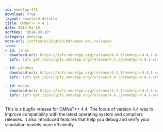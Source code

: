 ```yaml
---
id: omnetpp-441
download: true
layout: download-details
title: OMNeT++ 4.4.1
date: 2014-03-10
sortkey: "2014-03-10"
category: omnetpp
more-url: /software/2014/03/09/omnet-441-released
tabs:
- id: linux
  download-url: https://ipfs.omnetpp.org/release/4.4.1/omnetpp-4.4.1-src.tgz
  ipfs: ipfs get /ipns/ipfs.omnetpp.org/release/4.4.1/omnetpp-4.4.1-src.tgz

- id: windows
  download-url: https://ipfs.omnetpp.org/release/4.4.1/omnetpp-4.4.1-src-windows.zip
  ipfs: ipfs get /ipns/ipfs.omnetpp.org/release/4.4.1/omnetpp-4.4.1-src-windows.zip

- id: macos
  download-url: https://ipfs.omnetpp.org/release/4.4.1/omnetpp-4.4.1-src.tgz
  ipfs: ipfs get /ipns/ipfs.omnetpp.org/release/4.4.1/omnetpp-4.4.1-src.tgz
---
```


This is a bugfix release for OMNeT++ 4.4. The focus of version 4.4 was to
improve compatibility with the latest operating system and compilers releases.
It also introduced features that help you debug and verify your simulation
models more efficiently.
